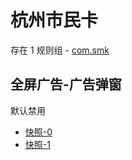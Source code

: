 # 杭州市民卡

存在 1 规则组 - [com.smk](/src/apps/com.smk.ts)

## 全屏广告-广告弹窗

默认禁用

- [快照-0](https://i.gkd.li/import/13402584)
- [快照-1](https://i.gkd.li/import/13425013)
